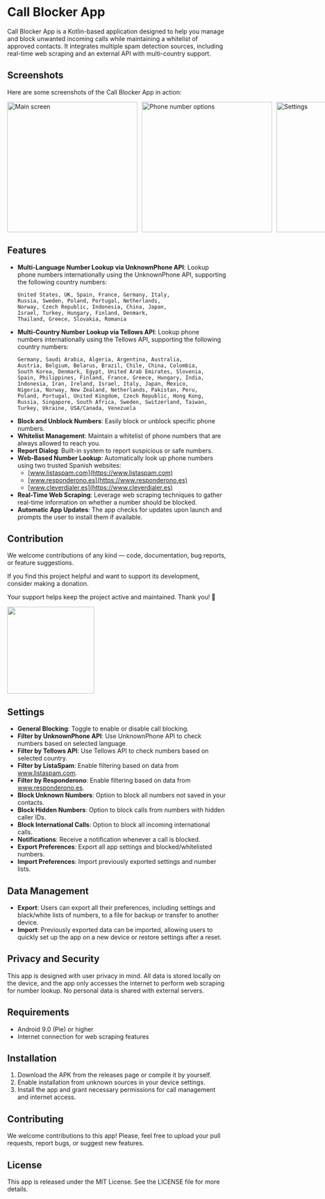 # Call Blocker App

Call Blocker App is a Kotlin-based application designed to help you manage and block unwanted incoming calls while maintaining a whitelist of approved contacts. It integrates multiple spam detection sources, including real-time web scraping and an external API with multi-country support.

## Screenshots

Here are some screenshots of the Call Blocker App in action:

<div style="display: flex; gap: 10px;">
  <img src="https://i.imgur.com/g8Ie7zU.png" alt="Main screen" width="300">  
  <img src="https://i.imgur.com/QnbalOh.png" alt="Phone number options" width="300">  
  <img src="https://i.imgur.com/QeC3Kg8.png" alt="Settings" width="300">  
  <img src="https://i.imgur.com/I4tDolO.png" alt="More settings" width="300">
  <img src="https://i.imgur.com/T2DdbPY.png" alt="Report dialog" width="300">
</div>

## Features

- **Multi-Language Number Lookup via UnknownPhone API**: Lookup phone numbers internationally using the UnknownPhone API, supporting the following country numbers:
  ```
  United States, UK, Spain, France, Germany, Italy,
  Russia, Sweden, Poland, Portugal, Netherlands,
  Norway, Czech Republic, Indonesia, China, Japan,
  Israel, Turkey, Hungary, Finland, Denmark,
  Thailand, Greece, Slovakia, Romania
  ```
- **Multi-Country Number Lookup via Tellows API**: Lookup phone numbers internationally using the Tellows API, supporting the following country numbers:
  ```
  Germany, Saudi Arabia, Algeria, Argentina, Australia,
  Austria, Belgium, Belarus, Brazil, Chile, China, Colombia,
  South Korea, Denmark, Egypt, United Arab Emirates, Slovenia,
  Spain, Philippines, Finland, France, Greece, Hungary, India,
  Indonesia, Iran, Ireland, Israel, Italy, Japan, Mexico,
  Nigeria, Norway, New Zealand, Netherlands, Pakistan, Peru,
  Poland, Portugal, United Kingdom, Czech Republic, Hong Kong,
  Russia, Singapore, South Africa, Sweden, Switzerland, Taiwan,
  Turkey, Ukraine, USA/Canada, Venezuela
  ```
- **Block and Unblock Numbers**: Easily block or unblock specific phone numbers.
- **Whitelist Management**: Maintain a whitelist of phone numbers that are always allowed to reach you.
- **Report Dialog**: Built-in system to report suspicious or safe numbers.
- **Web-Based Number Lookup**: Automatically look up phone numbers using two trusted Spanish websites:
  - [www.listaspam.com](https://www.listaspam.com)
  - [www.responderono.es](https://www.responderono.es)
  - [www.cleverdialer.es](https://www.cleverdialer.es)
- **Real-Time Web Scraping**: Leverage web scraping techniques to gather real-time information on whether a number should be blocked.
- **Automatic App Updates**: The app checks for updates upon launch and prompts the user to install them if available.

## Contribution

We welcome contributions of any kind — code, documentation, bug reports, or feature suggestions.

If you find this project helpful and want to support its development, consider making a donation.

Your support helps keep the project active and maintained. Thank you! 🙌

<a target="_blank" href="https://www.buymeacoffee.com/rSiZtB3"><img style="width: 200px" src="https://i.imgur.com/KCk0bxY.png" /></a>

## Settings

- **General Blocking**: Toggle to enable or disable call blocking.
- **Filter by UnknownPhone API**: Use UnknownPhone API to check numbers based on selected language.
- **Filter by Tellows API**: Use Tellows API to check numbers based on selected country.
- **Filter by ListaSpam**: Enable filtering based on data from www.listaspam.com.
- **Filter by Responderono**: Enable filtering based on data from www.responderono.es.
- **Block Unknown Numbers**: Option to block all numbers not saved in your contacts.
- **Block Hidden Numbers**: Option to block calls from numbers with hidden caller IDs.
- **Block International Calls**: Option to block all incoming international calls.
- **Notifications**: Receive a notification whenever a call is blocked.
- **Export Preferences**: Export all app settings and blocked/whitelisted numbers.
- **Import Preferences**: Import previously exported settings and number lists.

## Data Management

- **Export**: Users can export all their preferences, including settings and black/white lists of numbers, to a file for backup or transfer to another device.
- **Import**: Previously exported data can be imported, allowing users to quickly set up the app on a new device or restore settings after a reset.

## Privacy and Security

This app is designed with user privacy in mind. All data is stored locally on the device, and the app only accesses the internet to perform web scraping for number lookup. No personal data is shared with external servers.

## Requirements

- Android 9.0 (Pie) or higher
- Internet connection for web scraping features

## Installation

1. Download the APK from the releases page or compile it by yourself.
2. Enable installation from unknown sources in your device settings.
3. Install the app and grant necessary permissions for call management and internet access.

## Contributing

We welcome contributions to this app! Please, feel free to upload your pull requests, report bugs, or suggest new features.

## License

This app is released under the MIT License. See the LICENSE file for more details.
